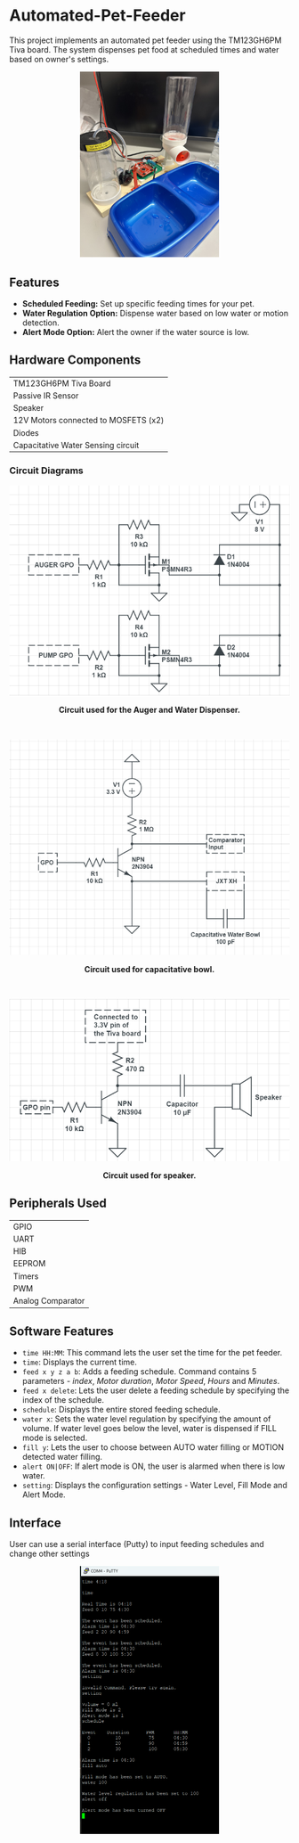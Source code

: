 # Automated-Pet-Feeder

This project implements an automated pet feeder using the TM123GH6PM Tiva board. The system dispenses pet food at scheduled times and water based on owner's settings.

<p align="center">
<img src="Documentation/Pet Feeder Product.jpg" width="250">
</p>

## Features

- **Scheduled Feeding:** Set up specific feeding times for your pet.
- **Water Regulation Option:** Dispense water based on low water or motion detection.
- **Alert Mode Option:** Alert the owner if the water source is low. 

## Hardware Components
  |                         |
  | ------------------------|
  | TM123GH6PM Tiva Board   |
  |  Passive IR Sensor      |
  | Speaker                 |
  | 12V Motors connected to MOSFETS (x2)|
  | Diodes                       |
  | Capacitative Water Sensing circuit   |

### Circuit Diagrams

<p align="center">
<img src="Documentation/Auger and Motor Circuit.png">
<p align="center"> <b> Circuit used for the Auger and Water Dispenser. </b> </p>
</p>

<br>

<p align="center">
<img src="Documentation/Capacitative Water Sensing Circuit.png">
<p align="center"> <b> Circuit used for capacitative bowl. </b> </p>
</p>

<br>

<p align="center">
<img src="Documentation/Speaker Circuit.png">
<p align="center"> <b> Circuit used for speaker. </b> </p>
</p>
 
## Peripherals Used
  |                         |
  | ------------------------|
  | GPIO   |
  |  UART  |
  | HIB    |
  | EEPROM |
  |  Timers |
  |   PWM  |
  | Analog Comparator |

## Software Features
- `time HH:MM`: This command lets the user set the time for the pet feeder.
- `time`: Displays the current time.
- `feed x y z a b`: Adds a feeding schedule. Command contains 5 parameters - *index*, *Motor duration*, *Motor Speed*, *Hours* and *Minutes*.
- `feed x delete`: Lets the user delete a feeding schedule by specifying the index of the schedule.
- `schedule`: Displays the entire stored feeding schedule.
- `water x`: Sets the water level regulation by specifying the amount of volume. If water level goes below the level, water is dispensed if FILL mode is selected.
- `fill y`: Lets the user to choose between AUTO water filling or MOTION detected water filling.
- `alert ON|OFF`: If alert mode is ON, the user is alarmed when there is low water.
- `setting`: Displays the configuration settings - Water Level, Fill Mode and Alert Mode.

## Interface

User can use a serial interface (Putty) to input feeding schedules and change other settings
<p align = center>
<img src = "Documentation/Interface.png" width="250" >
</p>
